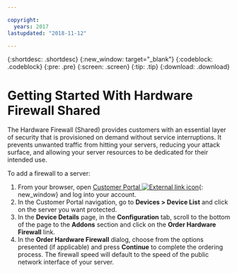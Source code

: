 ```yaml
---

copyright:
  years: 2017
lastupdated: "2018-11-12"

---
```


{:shortdesc: .shortdesc}
{:new_window: target="_blank"}
{:codeblock: .codeblock}
{:pre: .pre}
{:screen: .screen}
{:tip: .tip}
{:download: .download}

# Getting Started With Hardware Firewall Shared
The Hardware Firewall (Shared) provides customers with an essential layer of security that is provisioned on demand without service interruptions. It prevents unwanted traffic from hitting your servers, reducing your attack surface, and allowing your server resources to be dedicated for their intended use. 

To add a firewall to a server:

1. From your browser, open  [Customer Portal ![External link icon](../../icons/launch-glyph.svg "External link icon")](https://control.softlayer.com/){: new_window} and log into your account.
2. In the Customer Portal navigation, go to **Devices > Device List** and click on the server you want protected.  
3. In the **Device Details** page, in the **Configuration** tab, scroll to the bottom of the page to the **Addons** section and click on the **Order Hardware Firewall** link. 
4. In the **Order Hardware Firewall** dialog, choose from the options presented (if applicable) and press **Continue** to complete the ordering process. The firewall speed will default to the speed of the public network interface of your server. 